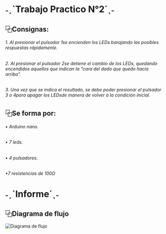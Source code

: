 # ˗ˏˋTrabajo Practico N°2´ˎ˗
## ⿻Consignas:
###### 1. Al presionar el pulsador 1se encienden los LEDs barajando las posibles respuestas rápidamente.

###### 2. Al presionar el pulsador 2se detiene el cambio de los LEDs, quedando encendidos aquellos que indican la "cara del dado que quedo hacia arriba".

###### 3. Una vez que se indica el resultado, se debe poder presionar el pulsador 3 o 4para apagar los LEDsde manera de volver a la condición inicial.

## ⿻Se forma por:
###### • Arduino nano.

###### • 7 leds.

###### • 4 pulsadores.

###### •7 resistencias de 100Ω

# ˗ˏˋInforme´ˎ˗
 
 ## ⿻Diagrama de flujo 
 
 
![Diagrama de flujo](https://user-images.githubusercontent.com/111539493/206243593-f2c489be-cb49-4776-b72d-d419bf197402.png)


